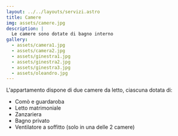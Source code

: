 ```yaml
---
layout: ../../layouts/servizi.astro
title: Camere
img: assets/camere.jpg
description: |
  Le camere sono dotate di bagno interno
gallery:
  - assets/camera1.jpg
  - assets/camera2.jpg
  - assets/ginestra1.jpg
  - assets/ginestra2.jpg
  - assets/ginestra3.jpg
  - assets/oleandro.jpg
---
```


L'appartamento dispone di due camere da letto, ciascuna dotata di:

<ul>
<li>Comò e guardaroba</li>
<li>Letto matrimoniale</li>
<li>Zanzariera</li>
<li>Bagno privato</li>
<li>Ventilatore a soffitto (solo in una delle 2 camere)</li>
</ul>